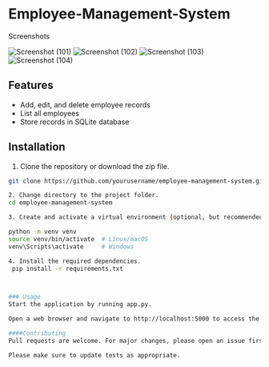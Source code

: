 # Employee-Management-System
Screenshots

![Screenshot (101)](https://user-images.githubusercontent.com/123728670/236123285-d043591c-9edc-4f2f-8467-6d18c1f049d1.png)
![Screenshot (102)](https://user-images.githubusercontent.com/123728670/236123239-dba08275-0c50-4147-bc8d-7aa81c3ef849.png)
![Screenshot (103)](https://user-images.githubusercontent.com/123728670/236123319-2d8dfa2d-043e-4163-9f63-8cfdd5016aaf.png)
![Screenshot (104)](https://user-images.githubusercontent.com/123728670/236123352-f5fdc896-61f3-4296-a301-4a9727f5cf47.png)

## Features

- Add, edit, and delete employee records
- List all employees
- Store records in SQLite database

## Installation

1. Clone the repository or download the zip file.

```bash
git clone https://github.com/yourusername/employee-management-system.git

2. Change directory to the project folder.
cd employee-management-system

3. Create and activate a virtual environment (optional, but recommended).

python -m venv venv
source venv/bin/activate  # Linux/macOS
venv\Scripts\activate     # Windows

4. Install the required dependencies.
 pip install -r requirements.txt



### Usage
Start the application by running app.py.

Open a web browser and navigate to http://localhost:5000 to access the application.

####Contributing
Pull requests are welcome. For major changes, please open an issue first to discuss what you would like to change.

Please make sure to update tests as appropriate.
